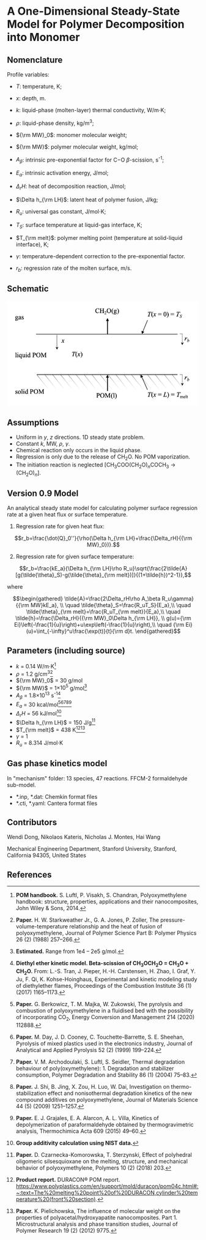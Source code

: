 # A One-Dimensional Steady-State Model for Polymer Decomposition into Monomer

## Nomenclature

Profile variables:

- $T$: temperature, K;
- $x$: depth, m.

- $k$: liquid-phase (molten-layer) thermal conductivity, W/m$`\cdot`$K;
- $\rho$: liquid-phase density, kg/m<sup>3</sup>;
- ${\rm MW}_0$: monomer molecular weight;
- ${\rm MW}$: polymer molecular weight, kg/mol;
- $A_\beta$: intrinsic pre-exponential factor for C$`-`$O $\beta$-scission, s<sup>-1</sup>;
- $E_a$: intrinsic activation energy, J/mol;
- $\Delta_rH$: heat of decomposition reaction, J/mol;
- $\Delta h_{\rm LH}$: latent heat of polymer fusion, J/kg;
- $R_u$: universal gas constant, J/mol$`\cdot`$K;
- $T_S$: surface temperature at liquid-gas interface, K;
- $T_{\rm melt}$: polymer melting point (temperature at solid-liquid interface), K;
- $\gamma$: temperature-dependent correction to the pre-exponential factor.
- $r_b$: regression rate of the molten surface, m/s.

## Schematic

<img src="img/polymerschematic.png" width="500"/>

## Assumptions

- Uniform in $y$, $z$ directions. 1D steady state problem.
- Constant $k$, MW, $\rho$, $\gamma$.
- Chemical reaction only occurs in the liquid phase.
- Regression is only due to the release of CH<sub>2</sub>O. No POM vaporization.
- The initiation reaction  is neglected [CH<sub>3</sub>COO(CH<sub>2</sub>O)$`_n`$COCH<sub>3</sub> $\rightarrow$ (CH<sub>2</sub>O)$`_n`$].
  
## Version 0.9 Model

An analytical steady state model for calculating polymer surface regression rate at a given heat flux or surface temperature. 

1) Regression rate for given heat flux:

```math
r_b=\frac{\dot{Q}_0''}{\rho(\Delta h_{\rm LH}+\frac{\Delta_rH}{{\rm MW}_0})}.
```

2) Regression rate for given surface temperature:

```math
r_b=\frac{kE_a}{\Delta h_{\rm LH}\rho R_u}\sqrt{\frac{2\tilde{A}[g(\tilde{\theta}_S)-g(\tilde{\theta}_{\rm melt})]}{(1+\tilde{h})^2-1}},
```

where

```math
\begin{gathered}
\tilde{A}=\frac{2\Delta_rH\rho A_\beta R_u\gamma}{{\rm MW}kE_a}, \\
\quad \tilde{\theta}_S=\frac{R_uT_S}{E_a},\\
\quad \tilde{\theta}_{\rm melt}=\frac{R_uT_{\rm melt}}{E_a},\\
\quad \tilde{h}=\frac{\Delta_rH}{{\rm MW}_0\Delta h_{\rm LH}}, \\
g(u)={\rm Ei}\left(-\frac{1}{u}\right)+u\exp\left(-\frac{1}{u}\right),\\
\quad {\rm Ei}(u)=\int_{-\infty}^u\frac{\exp(t)}{t}{\rm d}t.
\end{gathered}
```

## Parameters (including source)

- $k$ = 0.14 W/m$`\cdot`$K[^1]
- $\rho$ = 1.2 g/cm<sup>3</sup>[^2]
- ${\rm MW}_0$ = 30 g/mol
- ${\rm MW}$ = 1$`\times 10^5`$ g/mol[^3]
- $A_\beta$ = 1.8$`\times 10^{13}`$ s<sup>-1</sup>[^4]
- $E_a$ = 30 kcal/mol[^5][^6][^7][^8][^9]
- $\Delta_rH$ = 56 kJ/mol[^10]
- $\Delta h_{\rm LH}$ = 150 J/g[^11]
- $T_{\rm melt}$ = 438 K[^12][^13]
- $\gamma$ = 1
- $R_u$ = 8.314 J/mol$`\cdot`$K

## Gas phase kinetics model

In "mechanism" folder: 13 species, 47 reactions. FFCM-2 formaldehyde sub-model.
- *.inp, *.dat: Chemkin format files
- *.cti, *.yaml: Cantera format files

## Contributors
Wendi Dong, Nikolaos Kateris, Nicholas J. Montes, Hai Wang

Mechanical Engineering Department, Stanford University, Stanford, California 94305, United States

## References

[^1]: **POM handbook.** S. Luftl, P. Visakh, S. Chandran, Polyoxymethylene handbook: structure, properties, applications and their nanocomposites, John Wiley & Sons, 2014.
[^2]: **Paper.** H. W. Starkweather Jr., G. A. Jones, P. Zoller, The pressure-volume-temperature relationship and the heat of fusion of polyoxymethylene, Journal of Polymer Science Part B: Polymer Physics 26 (2) (1988) 257–266.
[^3]: **Estimated.** Range from 1e4 – 2e5 g/mol.
[^4]: **Diethyl ether kinetic model. Beta-scission of CH<sub>3</sub>OCH<sub>2</sub>O = CH<sub>3</sub>O + CH<sub>2</sub>O.** From: L.-S. Tran, J. Pieper, H.-H. Carstensen, H. Zhao, I. Graf, Y. Ju, F. Qi, K. Kohse-Hoinghaus, Experimental and kinetic modeling study of diethylether flames, Proceedings of the Combustion Institute 36 (1) (2017) 1165–1173.
[^5]: **Paper.** G. Berkowicz, T. M. Majka, W.  ̇Zukowski, The pyrolysis and combustion of polyoxymethylene in a fluidised bed with the possibility of incorporating CO<sub>2</sub>, Energy Conversion and Management 214 (2020) 112888.
[^6]: **Paper.** M. Day, J. D. Cooney, C. Touchette-Barrette, S. E. Sheehan, Pyrolysis of mixed plastics used in the electronics industry, Journal of Analytical and Applied Pyrolysis 52 (2) (1999) 199–224. 
[^7]: **Paper.** V. M. Archodoulaki, S. Luftl, S. Seidler, Thermal degradation behaviour of poly(oxymethylene): 1. Degradation and stabilizer consumption, Polymer Degradation and Stability 86 (1) (2004) 75–83.
[^8]: **Paper.** J. Shi, B. Jing, X. Zou, H. Luo, W. Dai, Investigation on thermo-stabilization effect and nonisothermal degradation kinetics of the new compound additives on polyoxymethylene, Journal of Materials Science 44 (5) (2009) 1251–1257.
[^9]: **Paper.** E. J. Grajales, E. A. Alarcon, A. L. Villa, Kinetics of depolymerization of paraformaldehyde obtained by thermogravimetric analysis, Thermochimica Acta 609 (2015) 49–60.
[^10]: **Group additivity calculation using NIST data.**
[^11]: **Paper.** D. Czarnecka-Komorowska, T. Sterzynski, Effect of polyhedral oligomeric silsesquioxane on the melting, structure, and mechanical behavior of polyoxymethylene, Polymers 10 (2) (2018) 203.
[^12]: **Product report.** DURACON® POM report. https://www.polyplastics.com/en/support/mold/duracon/pom04c.html#:~:text=The%20melting%20point%20of%20DURACON,cylinder%20temperature%20(front%20section).
[^13]: **Paper.** K. Pielichowska, The influence of molecular weight on the properties of polyacetal/hydroxyapatite nanocomposites. Part 1. Microstructural analysis and phase transition studies, Journal of Polymer Research 19 (2) (2012) 9775.
